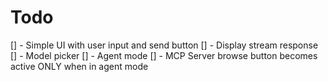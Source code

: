 # Todo
[] - Simple UI with user input and send button 
[] - Display stream response
[] - Model picker
[] - Agent mode 
[] - MCP Server browse button becomes active ONLY when in agent mode